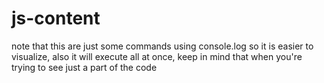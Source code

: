# js-content
note that this are just some commands using console.log so it is easier to visualize, also it will execute all at once, keep in mind that when you're trying to see just a part of the code
